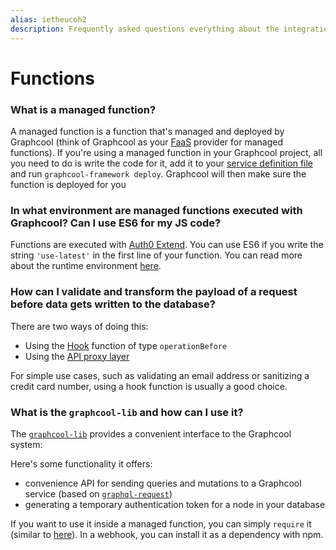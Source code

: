 ```yaml
---
alias: ietheucoh2
description: Frequently asked questions everything about the integration of serverless functions with Graphcool.
---
```


# Functions

### What is a managed function?

A managed function is a function that's managed and deployed by Graphcool (think of Graphcool as your [FaaS](https://en.wikipedia.org/wiki/Function_as_a_Service) provider for managed functions). If you're using a managed function in your Graphcool project, all you need to do is write the code for it, add it to your [service definition file](!alias-opheidaix3#service-definition) and run `graphcool-framework deploy`. Graphcool will then make sure the function is deployed for you 


### In what environment are managed functions executed with Graphcool? Can I use ES6 for my JS code?

Functions are executed with [Auth0 Extend](https://auth0.com/extend/). You can use ES6 if you write the string `'use-latest'` in the first line of your function. You can read more about the runtime environment [here](!alias-aiw4aimie9).


### How can I validate and transform the payload of a request before data gets written to the database?

There are two ways of doing this:

- Using the [Hook](!alias-pa6guruhaf) function of type `operationBefore`
- Using the [API proxy layer](!alias-thei2kephu#api-proxy-layer)

For simple use cases, such as validating an email address or sanitizing a credit card number, using a hook function is usually a good choice.

### What is the `graphcool-lib` and how can I use it?

The [`graphcool-lib`](https://github.com/graphcool/graphcool-lib) provides a convenient interface to the Graphcool system:

Here's some functionality it offers:

- convenience API for sending queries and mutations to a Graphcool service (based on [`graphql-request`](https://github.com/graphcool/graphql-request))
- generating a temporary authentication token for a node in your database

If you want to use it inside a managed function, you can simply `require` it (similar to [here](https://github.com/graphcool/modules/blob/master/authentication/email-password/code/loggedInUser.js#L1)). In a webhook, you can install it as a dependency with npm. 

<!--

### How can I test my serverless functions?

-->

